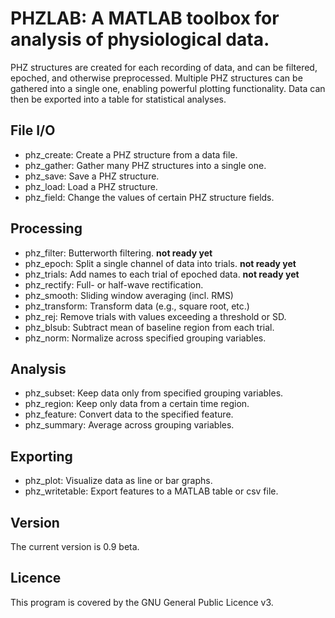 # PHZLAB: A MATLAB toolbox for analysis of physiological data.
PHZ structures are created for each recording of data, and can be filtered, epoched, and otherwise preprocessed. Multiple PHZ structures can be gathered into a single one, enabling powerful plotting functionality. Data can then be exported into a table for statistical analyses.

## File I/O
* phz_create:      Create a PHZ structure from a data file.
* phz_gather:      Gather many PHZ structures into a single one.
* phz_save:        Save a PHZ structure.
* phz_load:        Load a PHZ structure.
* phz_field:       Change the values of certain PHZ structure fields.

## Processing
* phz_filter:      Butterworth filtering. **not ready yet**
* phz_epoch:       Split a single channel of data into trials. **not ready yet**
* phz_trials:      Add names to each trial of epoched data. **not ready yet**
* phz_rectify:     Full- or half-wave rectification.
* phz_smooth:      Sliding window averaging (incl. RMS)
* phz_transform:   Transform data (e.g., square root, etc.)
* phz_rej:         Remove trials with values exceeding a threshold or SD.
* phz_blsub:       Subtract mean of baseline region from each trial.
* phz_norm:        Normalize across specified grouping variables.

## Analysis
* phz_subset:      Keep data only from specified grouping variables.
* phz_region:      Keep only data from a certain time region.
* phz_feature:     Convert data to the specified feature.
* phz_summary:     Average across grouping variables.

## Exporting
* phz_plot:        Visualize data as line or bar graphs.
* phz_writetable:  Export features to a MATLAB table or csv file.

## Version
The current version is 0.9 beta.

## Licence
This program is covered by the GNU General Public Licence v3.
